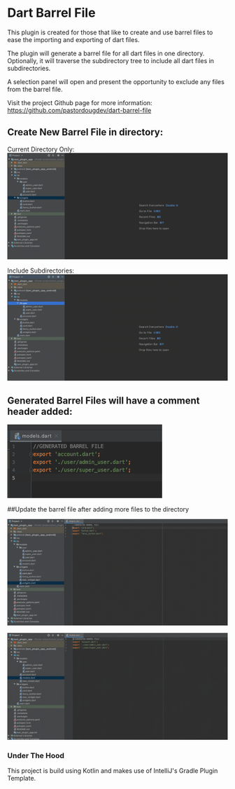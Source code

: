 # Dart Barrel File
<!-- Plugin description -->
This plugin is created for those that like to create and use barrel files to ease the importing and exporting of dart files.

The plugin will generate a barrel file for all dart files in one directory.  Optionally, it will traverse the subdirectory tree to include all dart files in subdirectories.

A selection panel will open and present the opportunity to exclude any files from the barrel file.  

Visit the project Github page for more information:  https://github.com/pastordougdev/dart-barrel-file

<!-- Plugin description end -->
## Create New Barrel File in directory:

Current Directory Only:
![Usage](img/new_barrel_file.gif)

Include Subdirectories:
![Usage](img/new_barrel_with_subs.gif)

## Generated Barrel Files will have a comment header added:

![ScreenShot](img/barrel-file-screenshot.png)

##Update the barrel file after adding more files to the directory

![Usage](img/refresh_barrel_file.gif)

![Usage](img/refresh_barrel_with_subs.gif)

### Under The Hood

This project is build using Kotlin and makes use of IntelliJ's Gradle Plugin Template.



